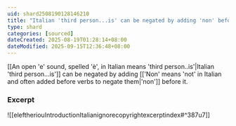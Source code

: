 ```yaml
---
uid: shard2508190128146210
title: "Italian 'third person...is' can be negated by adding 'non' before it"
type: shard
categories: [sourced]
dateCreated: 2025-08-19T01:28:14+08:00
dateModified: 2025-09-15T12:36:48+08:00
---
```

[[An open 'e' sound, spelled 'è', in Italian means 'third person..is'|Italian 'third person…is']] can be negated by adding [['Non' means 'not' in Italian and often added before verbs to negate them|'non']] before it. 

### Excerpt
![[eleftheriouIntroductionItalianignorecopyrightexcerptindex#^387u7]]
